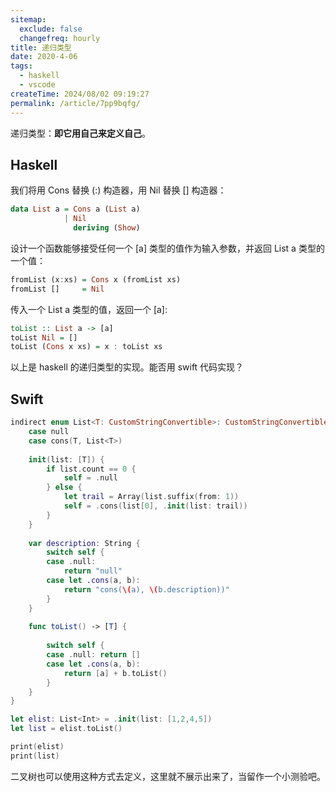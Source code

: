 ```yaml
---
sitemap:
  exclude: false
  changefreq: hourly
title: 递归类型
date: 2020-4-06
tags:
  - haskell
  - vscode
createTime: 2024/08/02 09:19:27
permalink: /article/7pp9bqfg/
---
```


递归类型：**即它用自己来定义自己**。

## Haskell

我们将用 Cons 替换 (:) 构造器，用 Nil 替换 [] 构造器：

```haskell
data List a = Cons a (List a)
            | Nil
              deriving (Show)
```

设计一个函数能够接受任何一个 [a] 类型的值作为输入参数，并返回 List a 类型的一个值：

```haskell
fromList (x:xs) = Cons x (fromList xs)
fromList []     = Nil
```

传入一个 List a 类型的值，返回一个 [a]:

```haskell
toList :: List a -> [a]
toList Nil = []
toList (Cons x xs) = x : toList xs
```

以上是 haskell 的递归类型的实现。能否用 swift 代码实现？

## Swift

```swift
indirect enum List<T: CustomStringConvertible>: CustomStringConvertible {
    case null
    case cons(T, List<T>)
    
    init(list: [T]) {
        if list.count == 0 {
            self = .null
        } else {
            let trail = Array(list.suffix(from: 1))
            self = .cons(list[0], .init(list: trail))
        }
    }
    
    var description: String {
        switch self {
        case .null:
            return "null"
        case let .cons(a, b):
            return "cons(\(a), \(b.description))"
        }
    }
    
    func toList() -> [T] {
        
        switch self {
        case .null: return []
        case let .cons(a, b):
            return [a] + b.toList()
        }
    }
}

let elist: List<Int> = .init(list: [1,2,4,5])
let list = elist.toList()

print(elist)
print(list)
```

二叉树也可以使用这种方式去定义，这里就不展示出来了，当留作一个小测验吧。

